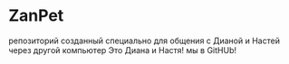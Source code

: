 # ZanPet
репозиторий созданный специально для общения с Дианой и Настей через другой компьютер
Это Диана и Настя! мы в GitHUb!
